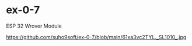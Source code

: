 # ex-0-7

ESP 32 Wrover Module

https://github.com/suho9soft/ex-0-7/blob/main/61xa3vc2TYL._SL1010_.jpg

